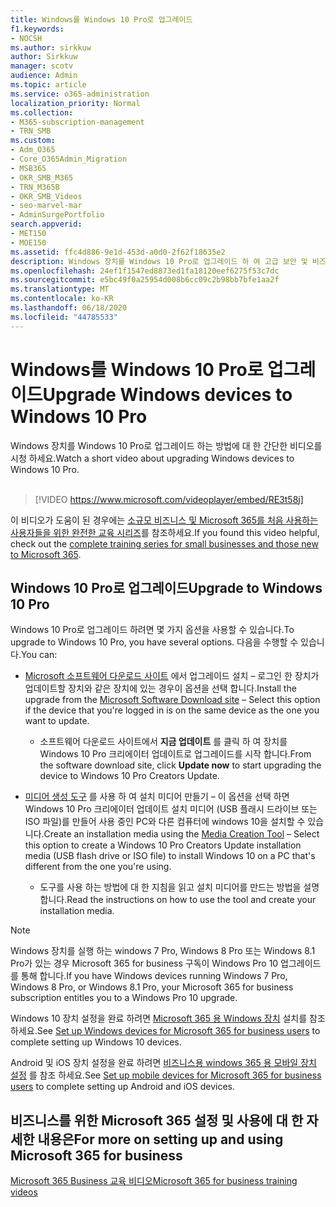 ```yaml
---
title: Windows를 Windows 10 Pro로 업그레이드
f1.keywords:
- NOCSH
ms.author: sirkkuw
author: Sirkkuw
manager: scotv
audience: Admin
ms.topic: article
ms.service: o365-administration
localization_priority: Normal
ms.collection:
- M365-subscription-management
- TRN_SMB
ms.custom:
- Adm_O365
- Core_O365Admin_Migration
- MSB365
- OKR_SMB_M365
- TRN_M365B
- OKR_SMB_Videos
- seo-marvel-mar
- AdminSurgePortfolio
search.appverid:
- MET150
- MOE150
ms.assetid: ffc4d886-9e1d-453d-a0d0-2f62f18635e2
description: Windows 장치를 Windows 10 Pro로 업그레이드 하 여 고급 보안 및 비즈니스 네트워킹 기능을 활용 하는 방법을 알아봅니다.
ms.openlocfilehash: 24ef1f1547ed8873ed1fa18120eef6275f53c7dc
ms.sourcegitcommit: e5bc49f0a25954d008b6cc09c2b98bb7bfe1aa2f
ms.translationtype: MT
ms.contentlocale: ko-KR
ms.lasthandoff: 06/18/2020
ms.locfileid: "44785533"
---
```

# <a name="upgrade-windows-devices-to-windows-10-pro"></a><span data-ttu-id="556e0-103">Windows를 Windows 10 Pro로 업그레이드</span><span class="sxs-lookup"><span data-stu-id="556e0-103">Upgrade Windows devices to Windows 10 Pro</span></span>

<span data-ttu-id="556e0-104">Windows 장치를 Windows 10 Pro로 업그레이드 하는 방법에 대 한 간단한 비디오를 시청 하세요.</span><span class="sxs-lookup"><span data-stu-id="556e0-104">Watch a short video about upgrading Windows devices to Windows 10 Pro.</span></span><br><br>

> [!VIDEO https://www.microsoft.com/videoplayer/embed/RE3t58j] 

<span data-ttu-id="556e0-105">이 비디오가 도움이 된 경우에는 [소규모 비즈니스 및 Microsoft 365를 처음 사용하는 사용자들을 위한 완전한 교육 시리즈](https://support.microsoft.com/office/6ab4bbcd-79cf-4000-a0bd-d42ce4d12816)를 참조하세요.</span><span class="sxs-lookup"><span data-stu-id="556e0-105">If you found this video helpful, check out the [complete training series for small businesses and those new to Microsoft 365](https://support.microsoft.com/office/6ab4bbcd-79cf-4000-a0bd-d42ce4d12816).</span></span>

## <a name="upgrade-to-windows-10-pro"></a><span data-ttu-id="556e0-106">Windows 10 Pro로 업그레이드</span><span class="sxs-lookup"><span data-stu-id="556e0-106">Upgrade to Windows 10 Pro</span></span>
  
<span data-ttu-id="556e0-107">Windows 10 Pro로 업그레이드 하려면 몇 가지 옵션을 사용할 수 있습니다.</span><span class="sxs-lookup"><span data-stu-id="556e0-107">To upgrade to Windows 10 Pro, you have several options.</span></span> <span data-ttu-id="556e0-108">다음을 수행할 수 있습니다.</span><span class="sxs-lookup"><span data-stu-id="556e0-108">You can:</span></span>
    
- <span data-ttu-id="556e0-109">[Microsoft 소프트웨어 다운로드 사이트](https://go.microsoft.com/fwlink/?LinkID=836951 ) 에서 업그레이드 설치 &ndash; 로그인 한 장치가 업데이트할 장치와 같은 장치에 있는 경우이 옵션을 선택 합니다.</span><span class="sxs-lookup"><span data-stu-id="556e0-109">Install the upgrade from the [Microsoft Software Download site](https://go.microsoft.com/fwlink/?LinkID=836951 ) &ndash; Select this option if the device that you're logged in is on the same device as the one you want to update.</span></span> 

    - <span data-ttu-id="556e0-110">소프트웨어 다운로드 사이트에서 **지금 업데이트** 를 클릭 하 여 장치를 Windows 10 Pro 크리에이터 업데이트로 업그레이드를 시작 합니다.</span><span class="sxs-lookup"><span data-stu-id="556e0-110">From the software download site, click **Update now** to start upgrading the device to Windows 10 Pro Creators Update.</span></span> 
    
- <span data-ttu-id="556e0-111">[미디어 생성 도구](https://go.microsoft.com/fwlink/?LinkID=836960) 를 사용 하 여 설치 미디어 만들기 &ndash; 이 옵션을 선택 하면 Windows 10 Pro 크리에이터 업데이트 설치 미디어 (USB 플래시 드라이브 또는 ISO 파일)를 만들어 사용 중인 PC와 다른 컴퓨터에 windows 10을 설치할 수 있습니다.</span><span class="sxs-lookup"><span data-stu-id="556e0-111">Create an installation media using the [Media Creation Tool](https://go.microsoft.com/fwlink/?LinkID=836960) &ndash; Select this option to create a Windows 10 Pro Creators Update installation media (USB flash drive or ISO file) to install Windows 10 on a PC that's different from the one you're using.</span></span>

    - <span data-ttu-id="556e0-112">도구를 사용 하는 방법에 대 한 지침을 읽고 설치 미디어를 만드는 방법을 설명 합니다.</span><span class="sxs-lookup"><span data-stu-id="556e0-112">Read the instructions on how to use the tool and create your installation media.</span></span> 

> [!NOTE]
> <span data-ttu-id="556e0-113">Windows 장치를 실행 하는 windows 7 Pro, Windows 8 Pro 또는 Windows 8.1 Pro가 있는 경우 Microsoft 365 for business 구독이 Windows Pro 10 업그레이드를 통해 합니다.</span><span class="sxs-lookup"><span data-stu-id="556e0-113">If you have Windows devices running Windows 7 Pro, Windows 8 Pro, or Windows 8.1 Pro, your Microsoft 365 for business subscription entitles you to a Windows Pro 10 upgrade.</span></span>
    
<span data-ttu-id="556e0-114">Windows 10 장치 설정을 완료 하려면 [Microsoft 365 용 Windows 장치](set-up-windows-devices.md) 설치를 참조 하세요.</span><span class="sxs-lookup"><span data-stu-id="556e0-114">See [Set up Windows devices for Microsoft 365 for business users](set-up-windows-devices.md) to complete setting up Windows 10 devices.</span></span> 
  
<span data-ttu-id="556e0-115">Android 및 iOS 장치 설정을 완료 하려면 [비즈니스용 windows 365 용 모바일 장치 설정](set-up-mobile-devices.md) 를 참조 하세요.</span><span class="sxs-lookup"><span data-stu-id="556e0-115">See [Set up mobile devices for Microsoft 365 for business users](set-up-mobile-devices.md) to complete setting up Android and iOS devices.</span></span> 
  
## <a name="for-more-on-setting-up-and-using-microsoft-365-for-business"></a><span data-ttu-id="556e0-116">비즈니스를 위한 Microsoft 365 설정 및 사용에 대 한 자세한 내용은</span><span class="sxs-lookup"><span data-stu-id="556e0-116">For more on setting up and using Microsoft 365 for business</span></span>

[<span data-ttu-id="556e0-117">Microsoft 365 Business 교육 비디오</span><span class="sxs-lookup"><span data-stu-id="556e0-117">Microsoft 365 for business training videos</span></span>](https://support.microsoft.com/office/6ab4bbcd-79cf-4000-a0bd-d42ce4d12816)
